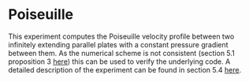 # Poiseuille

This experiment computes the Poiseuille velocity profile between two infinitely extending parallel plates with a constant pressure gradient between them. As the numerical scheme is not consistent (section 5.1 proposition 3 [here](../../thesis.pdf)) this can be used to verify the underlying code. A detailed description of the experiment can be found in section 5.4 [here](../../thesis.pdf).
